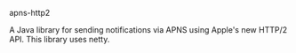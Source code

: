 apns-http2

A Java library for sending notifications via APNS using Apple's new HTTP/2 API. This library uses netty.

